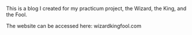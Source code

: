 This is a blog I created for my practicum project, the Wizard, the King, and the Fool.

The website can be accessed here: wizardkingfool.com
